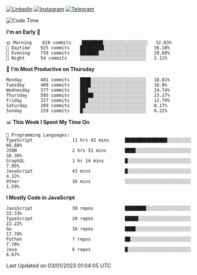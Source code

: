 [![Linkedin](https://img.shields.io/badge/-Archie-blue?style=flat-square&labelColor=gray&logo=Linkedin&logoColor=white&link=https://www.linkedin.com/in/archisdi)](https://www.linkedin.com/in/archisdi)
[![Instagram](https://img.shields.io/badge/-@archisdi-orange?style=flat-square&labelColor=gray&logo=Instagram&logoColor=white&link=https://www.instagram.com/archisdi)](https://www.instagram.com/archisdi)
[![Telegram](https://img.shields.io/badge/-aai-informational?style=flat-square&labelColor=gray&logo=telegram&logoColor=white&link=https://t.me/archisdi)](https://t.me/archisdi)

<!--START_SECTION:waka-->
![Code Time](http://img.shields.io/badge/Code%20Time-1%2C901%20hrs%2044%20mins-blue)

**I'm an Early 🐤** 

```text
🌞 Morning    819 commits    ████████░░░░░░░░░░░░░░░░░   32.03% 
🌆 Daytime    925 commits    █████████░░░░░░░░░░░░░░░░   36.18% 
🌃 Evening    759 commits    ███████░░░░░░░░░░░░░░░░░░   29.68% 
🌙 Night      54 commits     ░░░░░░░░░░░░░░░░░░░░░░░░░   2.11%

```
📅 **I'm Most Productive on Thursday** 

```text
Monday       481 commits    ████░░░░░░░░░░░░░░░░░░░░░   18.81% 
Tuesday      409 commits    ████░░░░░░░░░░░░░░░░░░░░░   16.0% 
Wednesday    377 commits    ███░░░░░░░░░░░░░░░░░░░░░░   14.74% 
Thursday     595 commits    █████░░░░░░░░░░░░░░░░░░░░   23.27% 
Friday       327 commits    ███░░░░░░░░░░░░░░░░░░░░░░   12.79% 
Saturday     209 commits    ██░░░░░░░░░░░░░░░░░░░░░░░   8.17% 
Sunday       159 commits    █░░░░░░░░░░░░░░░░░░░░░░░░   6.22%

```


📊 **This Week I Spent My Time On** 

```text
💬 Programming Languages: 
TypeScript               11 hrs 42 mins      ████████████████░░░░░░░░░   66.88% 
JSON                     2 hrs 51 mins       ████░░░░░░░░░░░░░░░░░░░░░   16.36% 
GraphQL                  1 hr 14 mins        █░░░░░░░░░░░░░░░░░░░░░░░░   7.05% 
JavaScript               43 mins             █░░░░░░░░░░░░░░░░░░░░░░░░   4.12% 
Other                    16 mins             ░░░░░░░░░░░░░░░░░░░░░░░░░   1.59%

```

**I Mostly Code in JavaScript** 

```text
JavaScript               30 repos            ████████░░░░░░░░░░░░░░░░░   33.33% 
TypeScript               20 repos            █████░░░░░░░░░░░░░░░░░░░░   22.22% 
Go                       16 repos            ████░░░░░░░░░░░░░░░░░░░░░   17.78% 
Python                   7 repos             ██░░░░░░░░░░░░░░░░░░░░░░░   7.78% 
Java                     6 repos             █░░░░░░░░░░░░░░░░░░░░░░░░   6.67%

```



 Last Updated on 03/01/2023 01:04:05 UTC
<!--END_SECTION:waka-->
